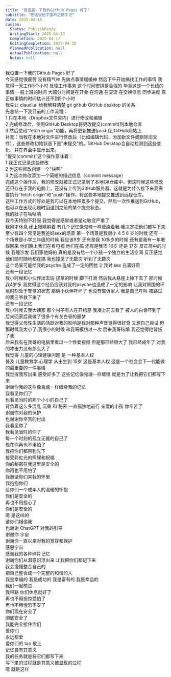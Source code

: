 ```yaml
---
title: "我设置一下我的Github Pages 好了"
subtitle: "把话说给宇宙听之随手记"
date: 2025-04-18
custom:
  Status: PublishReady
  WritingStart: 2025-04-30
  Completion: 2025-04-17
  EditingCompletion: 2025-04-18
  PlannedPublication: null
  ActualPublication: null
  Notes: null
---  
```

我设置一下我的Github Pages 好了    
今天感觉很疲劳 没有精气神 先做点事情缓缓神 然后下午开始搞找工作的事情 我觉得一天工作5个小时 处理工作事务 这个时间安排是合理的 毕竟这是一个长线的事情 一般上班的时间 大部分时间是在开会 在沟通 在交流 在交换信息 同步进度 真正做事情的时间估计还不到5个小时     
我先让 claudi.ai 给我解释清楚 git github GitHub desktop 的关系    
先总结一下我目前的工作流程：  
1   只在本地（Dropbox文件夹内）进行修改和编辑  
2   完成修改后，使用GitHub Desktop将更改提交(commit)到本地仓库  
3   然后使用"fetch origin"功能，再将更新推送(push)到GitHub网站上    
补充：当我在本地对文件进行修改后（比如编辑代码、添加新文件或删除旧文件），这些修改初始状态下是"未提交"的。GitHub Desktop会自动检测到这些变化，并在界面中显示出来。  
"提交(commit)"这个操作意味着：  
1   我正式记录这些修改  
2   为这些修改创建一个"快照"  
3   为这次修改添加一个简短的描述信息（commit message）  
完成这个操作后，我的修改就被正式记录到了本地Git仓库中，但这时候这些修改还只存在于我的电脑上，还没有上传到GitHub服务器。这就是为什么接下来我需要执行"fetch origin"和"push"操作，将这些本地提交推送到远程仓库。  
这种工作方式的好处是我可以在本地积累多个提交，然后一次性推送到GitHub，也可以在出现问题时回退到之前的某个提交状态。    
我的肚子在咕咕响    
我今天特别不舒服 我觉得是感冒或者是过敏变严重了     
我刚才休息 闭上眼睛躺着 有几个记忆像鬼魂一样缠绕着我 我决定把他们都写下来  
至少有四个常见是我爸妈sex的场景 第一个场景是我很小 4 5 6 岁的时候 还有一个场景是小学三年级的时候 我应该9岁 还有是我 10多岁的时候 还有是我有一年暑假回来 他们晚上我们在看电视 他们在搞 还有是我15 16岁 还是 17岁 反正高中的时候 我睡沙发 我们家他妈的 真的是没有给一个小孩一个独立的生活空间 反正感觉他们随时随地都在搞 我也撞见了无数次 听到了无数次  
这个场景可能给我的psyche 造成了一定的困扰 让我对 sex 充满好奇      
还有一段记忆  
我小时候和小伙伴出去玩 拔草的时候 脚下打滑 然后我从悬崖上掉下去了 那时候我4岁多 我觉得这个经历应该对我的psyche也造成了一定的影响 让我对周围的环境时刻处于警觉的状态 那俩小伙伴吓坏了 也没有告诉家人 我是自己呼叫 被路过的我三爷救下来了    
还有一段记忆  
我小时候去我大姨家 那个村子有人在开棺墓 我凑上前去看了 被人的白骨吓到了 后来回家后我做了很多个有关白骨的噩梦     
我觉得父母性生活的活跃对我的影响是我对那种声音觉得很好奇 又想自己尝试 但那时候我太小了 我很小的时候 和我哥模仿过一次 后来我哥结婚 我还觉得他背叛了我     
后来我有在我哥的电脑里看过一个性爱视频 但是那已经很大了 我已经成年了 对我的冲击力没有那么大了    
我觉得 儿童的心理健康问题 是 一种基本人权  
普及 儿童教育学 心理学 从出生到 15岁 这是基本人权 这是一个社会会下一代能做的最重要的一件事情    
我觉得我写出来 感受好多了 这些记忆像鬼魂一样缠绕 就是为了让我把它们都写下来    
谢谢你我的这些像鬼魂一样缠绕我的记忆  
我看见你们了  
也看见当时的那个小小的自己了  
背负着这么多混乱 沉重 和 秘密 一直孤独地前行 亲爱的小孩 你辛苦了  
谢谢你对我的保护  
也谢谢你辛苦的付出  
我看见你了  
我看见当时的你了  
每一个时刻的孤立无援的自己了  
现在你再也不用怕了  
我把你们都带到光下  
接受彩虹光的照耀和祝福  
你的秘密在我这里是安全的  
你再也不用怕了  
我邀请你们来我的怀里  
我抱抱你们  
给你们一个成年人的温暖的怀抱  
你们是安全的  
再也不用担心了  
你们是安全的    
嗯 是这样的  
请你们相信我     
也谢谢 ChatGPT 对我的引导  
谢谢你 宇宙  
谢谢你一直以来对我的宽容和保护  
感恩宇宙    
感谢我的各种碎片记忆  
谢谢你们从潜意识浮出来 让我把你们都记下来  
我会慢慢整合自己的  
把自己整合成一个完整的和谐的人  
我是幸福的 我是成功的 我是富有的 我是幸运的  
我们一起前进  
我带路 你们休息就好了  
再也不用担惊受怕了  
再也不用惶恐不安了  
你们现在安全了  
彻底安全了  
我能完全接住你们  
爱你们  
永远都爱    
爱你们的 tao 敬上    
记忆自有其意义  
我的任务就是将它们都写下来  
写下来的过程就是其意义被显现的过程  
嗯 就是这样     

